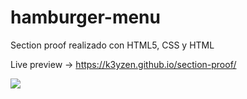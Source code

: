 
# hamburger-menu
Section proof realizado con HTML5, CSS y HTML

Live preview -> https://k3yzen.github.io/section-proof/

![](https://i.ibb.co/F0pSLqp/tarjetas.jpg)
